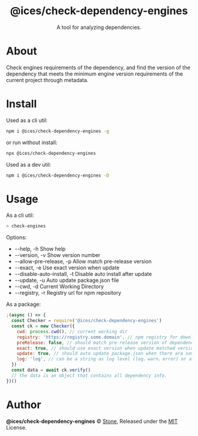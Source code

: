 
<p align="center"><h1 align="center">
  @ices/check-dependency-engines
</h1>

<p align="center">
   A tool for analyzing dependencies.
</p>

# About

<p>
  Check engines requirements of the dependency, and find the version of the dependency that meets the minimum engine version requirements of the current project through metadata.
</p>

# Install

Used as a cli util:
```bash
npm i @ices/check-dependency-engines -g
```

or run without install:
```bash
npx @ices/check-dependency-engines
```

Used as a dev util:
```bash
npm i @ices/check-dependency-engines -D
```

# Usage

As a cli util:

```bash
> check-engines
```

Options:
*  --help, -h                  Show help                               
*  --version, -v               Show version number                     
*  --allow-pre-release, -p     Allow match pre-release version        
*  --exact, -e                 Use exact version when update          
*  --disable-auto-install, -t  Disable auto install after update      
*  --update, -u                Auto update package.json file        
*  --cwd, -d                   Current Working Directory      
*  --registry, -r              Registry url for npm repository

As a package:

```js
;(async () => {
  const Checker = require('@ices/check-dependency-engines')
  const ck = new Checker({
    cwd: process.cwd(), // current working dir
    registry: 'https://registry.some.domain', // npm registry for download metadata
    preRelease: false, // should match pre-release version of dependency
    exact: true, // should use exact version when update matched version of dependency
    update: true, // should auto update package.json when there ara some changes
    log: 'log', // can be a string as log level (log、warn、error) or a function, or false to disable.
  })
  const data = await ck.verify()
  // the data is an object that contains all dependency info.
})()
```

# Author

**@ices/check-dependency-engines** © [Stone](https://github.com/icesjs), Released under the [MIT](./LICENSE) License.

